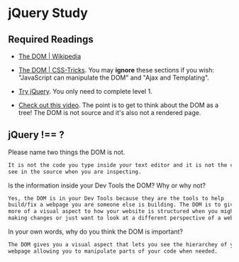 # jQuery Study

## Required Readings

-   [The DOM | Wikipedia](https://en.wikipedia.org/wiki/Document_Object_Model)

-   [The DOM | CSS-Tricks](https://css-tricks.com/dom/). You may **ignore**
    these sections if you wish: "JavaScript can manipulate the DOM" and "Ajax
    and Templating".

-   [Try jQuery](http://try.jquery.com/). You only need to complete level 1.

-   [Check out this video](https://www.youtube.com/watch?v=n1cKlKM3jYI). The
point is to get to think about the DOM as a tree! The DOM is not source and
it's also not a rendered page.

## jQuery !== ?

Please name two things the DOM is not.

```md
It is not the code you type inside your text editor and it is not the code you
see in the source when you are inspecting.
```

Is the information inside your Dev Tools the DOM? Why or why not?

```md
Yes, the DOM is in your Dev Tools because they are the tools to help
build/fix a webpage you are someone else is building. The DOM is to give
more of a visual aspect to how your website is structured when you might be
making changes or just want to look at a different perspective of a webpage.
```

In your own words, why do you think the DOM is important?

```md
The DOM gives you a visual aspect that lets you see the hierarchey of your
webpage allowing you to manipulate parts of your code when needed.
```
